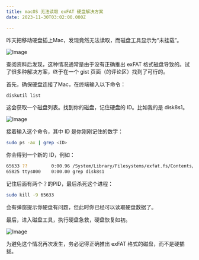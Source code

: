 ```yaml
---
title: macOS 无法读取 exFAT 硬盘解决方案
date: 2023-11-30T03:02:00.000Z

---
```



昨天把移动硬盘插上Mac，发现竟然无法读取，而磁盘工具显示为“未挂载”。

![Image](/image/post/Untitled.png)

查阅资料后发现，这种情况通常是由于没有正确推出 exFAT 格式磁盘导致的。试了很多种解决方案，终于在一个 gist 页面（的评论区）找到了可行的。

首先，确保硬盘连接了Mac，在终端输入以下命令：

```bash
diskutil list
```

这会获取一个磁盘列表。找到你的磁盘，记住硬盘的 ID。比如我的是 disk8s1。

![Image](/image/post/Screenshot_2023-11-30_at_10.46.27.png)

接着输入这个命令，其中 ID 是你刚刚记住的数字：

```bash
sudo ps -ax | grep <ID>
```

你会得到一个新的 ID，例如：

```bash
65633 ??         0:00.96 /System/Library/Filesystems/exfat.fs/Contents/Resources/./fsck_exfat -y /dev/rdisk8s1
65825 ttys000    0:00.00 grep disk8s1
```

记住后面有两个？的PID，最后杀死这个进程：

```bash
sudo kill -9 65633
```

会有弹窗提示你硬盘有问题，但此时你已经可以读取硬盘数据了。

最后，进入磁盘工具，执行硬盘急救，硬盘恢复如初。

![Image](/image/post/Untitled.png)

为避免这个情况再次发生，务必记得正确推出 exFAT 格式的磁盘，而不是硬插拔。
